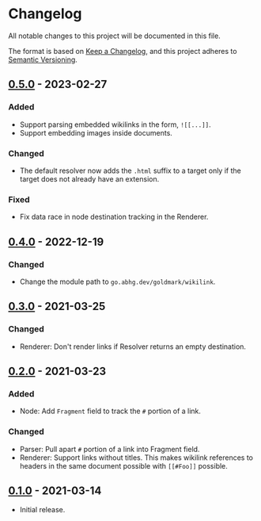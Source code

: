 # Changelog
All notable changes to this project will be documented in this file.

The format is based on [Keep a Changelog](https://keepachangelog.com/en/1.0.0/),
and this project adheres to [Semantic Versioning](https://semver.org/spec/v2.0.0.html).

## [0.5.0] - 2023-02-27
### Added
- Support parsing embedded wikilinks in the form, `![[...]]`.
- Support embedding images inside documents.

### Changed
- The default resolver now adds the `.html` suffix to a target
  only if the target does not already have an extension.

### Fixed
- Fix data race in node destination tracking in the Renderer.

[0.5.0]: https://github.com/abhinav/goldmark-wikilink/releases/tag/v0.5.0

## [0.4.0] - 2022-12-19
### Changed
- Change the module path to `go.abhg.dev/goldmark/wikilink`.

[0.4.0]: https://github.com/abhinav/goldmark-wikilink/releases/tag/v0.4.0

## [0.3.0] - 2021-03-25
### Changed
- Renderer: Don't render links if Resolver returns an empty destination.

[0.3.0]: https://github.com/abhinav/goldmark-wikilink/releases/tag/v0.3.0

## [0.2.0] - 2021-03-23
### Added
- Node: Add `Fragment` field to track the `#` portion of a link.

### Changed
- Parser: Pull apart `#` portion of a link into Fragment field.
- Renderer: Support links without titles. This makes wikilink references to
  headers in the same document possible with `[[#Foo]]` possible.

[0.2.0]: https://github.com/abhinav/goldmark-wikilink/releases/tag/v0.2.0

## [0.1.0] - 2021-03-14
- Initial release.

[0.1.0]: https://github.com/abhinav/goldmark-wikilink/releases/tag/v0.1.0
